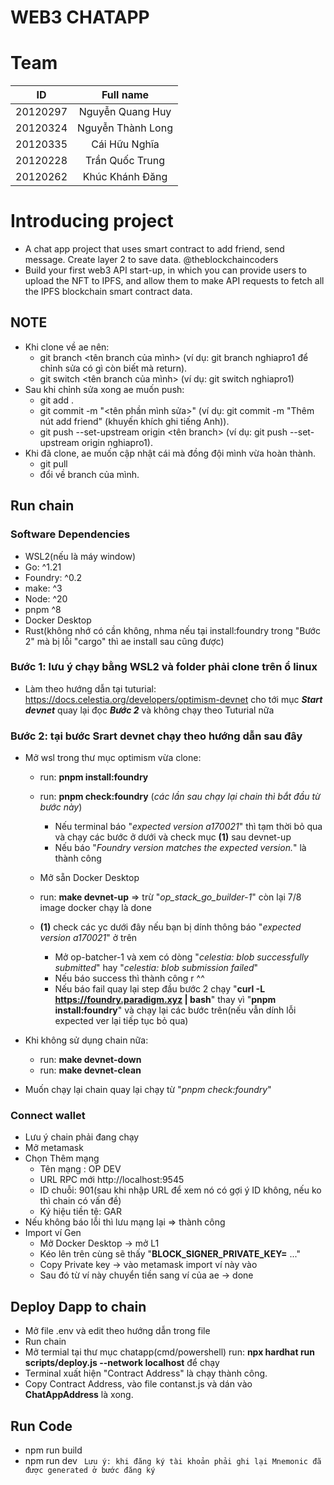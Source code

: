 # WEB3 CHATAPP 

# Team
| ID | Full name |
| :---: | :---: |
| 20120297 | Nguyễn Quang Huy | 
| 20120324 | Nguyễn Thành Long| 
| 20120335 | Cái Hữu Nghĩa |
| 20120228 | Trần Quốc Trung |
| 20120262 | Khúc Khánh Đăng |

# Introducing project
- A chat app project that uses smart contract to add friend, send message. Create layer 2 to save data.
@theblockchaincoders
- Build your first web3 API start-up, in which you can provide users to upload the NFT to IPFS, and allow them to make API requests to fetch all the IPFS blockchain smart contract data.

## NOTE 
- Khi clone về ae nên:
  + git branch <tên branch của mình> (ví dụ: git branch nghiapro1 để chỉnh sửa có gì còn biết mà return).
  + git switch <tên branch của mình> (ví dụ: git switch nghiapro1)
- Sau khi chỉnh sửa xong ae muốn push:
  + git add .
  + git commit -m "<tên phần mình sửa>" (ví dụ: git commit -m "Thêm nút add friend" (khuyến khích ghi tiếng Anh)).
  + git push --set-upstream origin <tên branch> (ví dụ: git push --set-upstream origin nghiapro1).
- Khi đã clone, ae muốn cập nhật cái mà đồng đội mình vừa hoàn thành.
  + git pull
  + đổi về branch của mình.

## Run chain 
### Software Dependencies  
  - WSL2(nếu là máy window)
  - Go: ^1.21
  - Foundry: ^0.2
  - make: ^3
  - Node: ^20
  - pnpm ^8
  - Docker Desktop
  - Rust(không nhớ có cần không, nhma nếu tại install:foundry trong "Bước 2" mà bị lỗi "cargo" thì ae install sau cũng được)
### Bước 1: lưu ý chạy bằng WSL2 và folder phải clone trên ổ linux
  - Làm theo hướng dẫn tại tuturial: https://docs.celestia.org/developers/optimism-devnet cho tới mục **_Start devnet_** quay lại đọc **_Bước 2_** và không chạy theo Tuturial nữa  

### Bước 2: tại bước Srart devnet chạy theo hướng dẫn sau đây
  - Mở wsl trong thư mục optimism vừa clone:
    + run: **pnpm install:foundry**

    + run: **pnpm check:foundry** (_các lần sau chạy lại chain thì bắt đầu từ bước này_)
      * Nếu terminal báo "_expected version a170021_" thì tạm thời bỏ qua và chạy các bước ở dưới và check mục **(1)** sau devnet-up
      * Nếu báo "_Foundry version matches the expected version._" là thành công
      
    + Mở sẵn Docker Desktop
    + run: **make devnet-up** => trừ "_op_stack_go_builder-1_" còn lại 7/8 image docker chạy là done

    + **(1)** check các yc dưới đây nếu bạn bị dính thông báo "_expected version a170021_" ở trên
      * Mở op-batcher-1 và xem có dòng "_celestia: blob successfully submitted_" hay "_celestia: blob submission failed_"
      * Nếu báo success thì thành công r ^^ 
      * Nếu báo fail quay lại step đầu bước 2 chạy "**curl -L https://foundry.paradigm.xyz | bash**" thay vì  "**pnpm install:foundry**" và chạy lại các bước trên(nếu vẫn dính lỗi expected ver lại tiếp tục bỏ qua)

  - Khi không sử dụng chain nữa:
    + run: **make devnet-down**
    + run: **make devnet-clean**
  - Muốn chạy lại chain quay lại chạy từ "_pnpm check:foundry_"
  
  ### Connect wallet
  - Lưu ý chain phải đang chạy
  - Mở metamask
  - Chọn Thêm mạng
    + Tên mạng : OP DEV
    + URL RPC mới http://localhost:9545
    + ID chuỗi: 901(sau khi nhập URL để xem nó có gợi ý ID không, nếu ko thì chain có vấn đề)
    + Ký hiệu tiền tệ: GAR
  - Nếu không báo lỗi thì lưu mạng lại => thành công
  - Import ví Gen
    + Mở Docker Desktop -> mở L1
    + Kéo lên trên cùng sẽ thấy "**BLOCK_SIGNER_PRIVATE_KEY=** ..."
    + Copy Private key -> vào metamask import ví này vào
    + Sau đó từ ví này chuyển tiền sang ví của ae -> done


## Deploy Dapp to chain
  - Mở file .env và edit theo hướng dẫn trong file
  - Run chain
  - Mở termial tại thư mục chatapp(cmd/powershell) run: **npx hardhat run scripts/deploy.js --network localhost** để chạy
  - Terminal xuất hiện "Contract Address" là chạy thành công.
  - Copy Contract Address, vào file contanst.js và dán vào **ChatAppAddress** là xong.

## Run Code
  - npm run build
  - npm run dev
``` Lưu ý: khi đăng ký tài khoản phải ghi lại Mnemonic đã được generated ở bước đăng ký```
